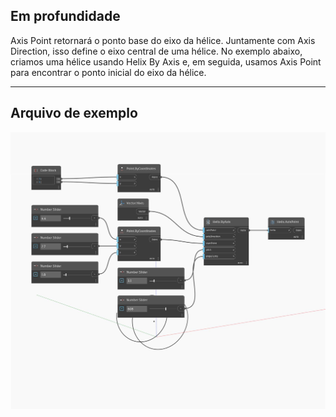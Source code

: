 ## Em profundidade
Axis Point retornará o ponto base do eixo da hélice. Juntamente com Axis Direction, isso define o eixo central de uma hélice. No exemplo abaixo, criamos uma hélice usando Helix By Axis e, em seguida, usamos Axis Point para encontrar o ponto inicial do eixo da hélice.
___
## Arquivo de exemplo

![AxisPoint](./Autodesk.DesignScript.Geometry.Helix.AxisPoint_img.jpg)


